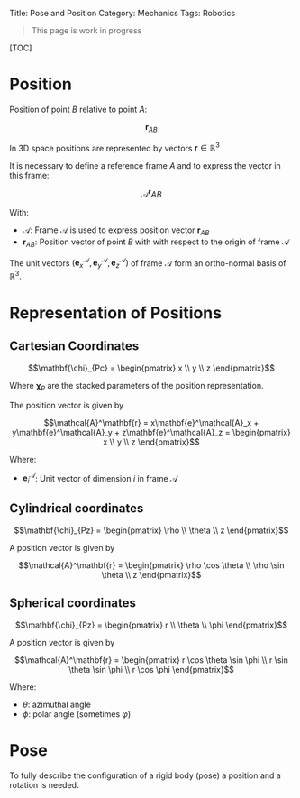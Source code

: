 Title: Pose and Position
Category: Mechanics
Tags: Robotics

> This page is work in progress

[TOC]

# Position

Position of point $B$ relative to point $A$:

$$\mathbf{r}_{AB}$$

In 3D space positions are represented by vectors $\mathbf{r} \in \mathbb{R}^3$

It is necessary to define a reference frame $A$ and to express the vector in this frame:

$$\mathcal{A}^\mathbf{r}AB$$

With:

- $\mathcal{A}$: Frame $\mathcal{A}$ is used to express position vector $\mathbf{r}_{AB}$
- $\mathbf{r}_{AB}$: Position vector of point $B$ with with respect to the origin of frame $\mathcal{A}$


The unit vectors $\left ( \mathbf{e}^\mathcal{A}_x, \mathbf{e}^\mathcal{A}_y, \mathbf{e}^\mathcal{A}_z \right )$ of frame $\mathcal{A}$ form an ortho-normal basis of $\mathbb{R}^3$.


# Representation of Positions

## Cartesian Coordinates

$$\mathbf{\chi}_{Pc} = \begin{pmatrix}
x \\
y \\
z
\end{pmatrix}$$

Where $\mathbf{\chi}_P$ are the stacked parameters of the position representation.

The position vector is given by

$$\mathcal{A}^\mathbf{r} = x\mathbf{e}^\mathcal{A}_x + y\mathbf{e}^\mathcal{A}_y + z\mathbf{e}^\mathcal{A}_z =
\begin{pmatrix}
x \\
y \\
z
\end{pmatrix}$$

Where:

- $\mathbf{e}^\mathcal{A}_i$: Unit vector of dimension $i$ in frame $\mathcal{A}$


## Cylindrical coordinates

$$\mathbf{\chi}_{Pz} = \begin{pmatrix}
\rho  \\
\theta \\
z
\end{pmatrix}$$

A position vector is given by

$$\mathcal{A}^\mathbf{r} =
 \begin{pmatrix}
\rho \cos \theta \\
\rho \sin \theta  \\
z
\end{pmatrix}$$


## Spherical coordinates

$$\mathbf{\chi}_{Pz} = \begin{pmatrix}
r \\
\theta \\
\phi
\end{pmatrix}$$

A position vector is given by

$$\mathcal{A}^\mathbf{r} = \begin{pmatrix}
r \cos \theta \sin \phi \\
r \sin \theta \sin \phi \\
r \cos \phi 
\end{pmatrix}$$


Where:

- $\theta$: azimuthal angle
- $\phi$: polar angle (sometimes $\varphi$)


# Pose

To fully describe the configuration of a rigid body (pose) a position and a rotation is needed.


